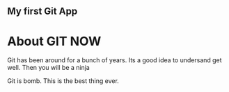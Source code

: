 My first Git App 
---

# About GIT NOW

Git has been around for a bunch of years. Its a good idea to undersand get well. Then you will be a ninja

Git is bomb. This is the best thing ever. 
